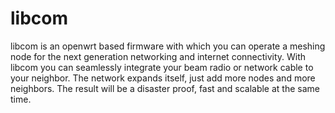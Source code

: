 # libcom
libcom is an openwrt based firmware with which you can operate a meshing node for the next generation networking and internet connectivity. With libcom you can seamlessly integrate your beam radio or network cable to your neighbor.
The network expands itself, just add more nodes and more neighbors.
The result will be a disaster proof, fast and scalable at the same time.
